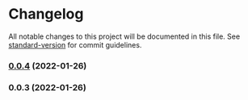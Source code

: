 # Changelog

All notable changes to this project will be documented in this file. See [standard-version](https://github.com/conventional-changelog/standard-version) for commit guidelines.

### [0.0.4](https://github.com/Gjb7598189/yarn-plugin-docs/compare/v0.0.3...v0.0.4) (2022-01-26)

### 0.0.3 (2022-01-26)
